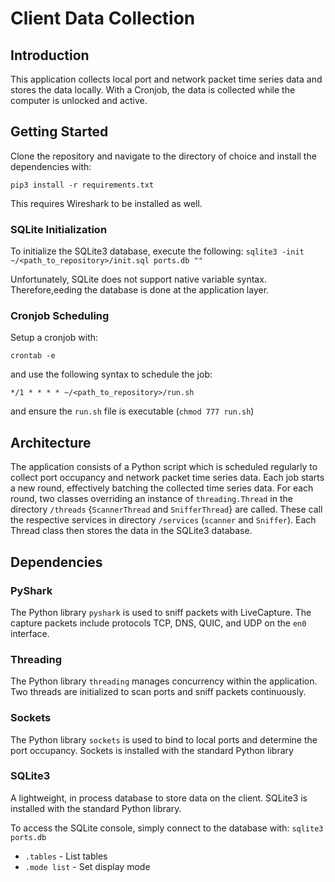 # Client Data Collection

## Introduction
This application collects local port and network packet time series data and stores the data locally. With a Cronjob, the data is collected while the computer is unlocked and active.


## Getting Started
Clone the repository and navigate to the directory of choice and install the dependencies with:
```
pip3 install -r requirements.txt
```
This requires Wireshark to be installed as well.

### SQLite Initialization
To initialize the SQLite3 database, execute the following:
`sqlite3 -init ~/<path_to_repository>/init.sql ports.db ""`

Unfortunately, SQLite does not support native variable syntax. Therefore,eeding the database is done at the application layer.
<!-- Seed DB -->

### Cronjob Scheduling
Setup a cronjob with:
```
crontab -e
```
and use the following syntax to schedule the job:
```
*/1 * * * * ~/<path_to_repository>/run.sh
```
and ensure the `run.sh` file is executable (`chmod 777 run.sh`)


## Architecture
The application consists of a Python script which is scheduled regularly to collect port occupancy and network packet time series data. Each job starts a new round, effectively batching the collected time series data. For each round, two classes overriding an instance of `threading.Thread` in the directory `/threads` {`ScannerThread` and `SnifferThread`} are called. These call the respective services in directory `/services` (`scanner` and `Sniffer`). Each Thread class then stores the data in the SQLite3 database.


## Dependencies
### PyShark
The Python library `pyshark` is used to sniff packets with LiveCapture. The capture packets include protocols TCP, DNS, QUIC, and UDP on the `en0` interface.

### Threading
The Python library `threading` manages concurrency within the application. Two threads are initialized to scan ports and sniff packets continuously.

### Sockets
The Python library `sockets` is used to bind to local ports and determine the port occupancy. Sockets is installed with the standard Python library

### SQLite3
A lightweight, in process database to store data on the client. SQLite3 is installed with the standard Python library.

To access the SQLite console, simply connect to the database with:
`sqlite3 ports.db`

- `.tables` - List tables
- `.mode list` - Set display mode
